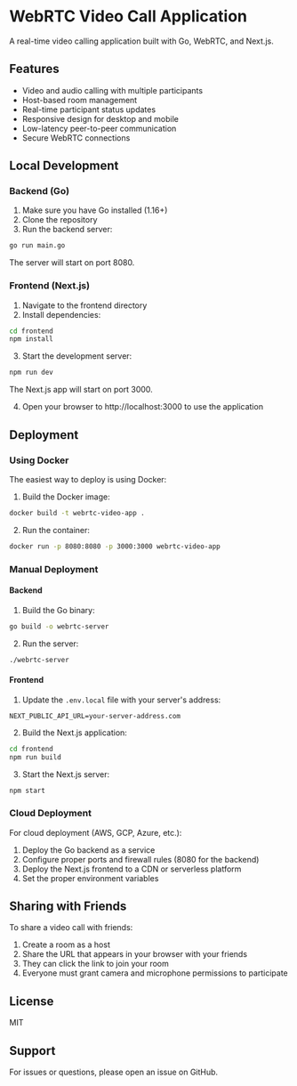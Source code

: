 # WebRTC Video Call Application

A real-time video calling application built with Go, WebRTC, and Next.js.

## Features

- Video and audio calling with multiple participants
- Host-based room management
- Real-time participant status updates
- Responsive design for desktop and mobile
- Low-latency peer-to-peer communication
- Secure WebRTC connections

## Local Development

### Backend (Go)

1. Make sure you have Go installed (1.16+)
2. Clone the repository
3. Run the backend server:

```bash
go run main.go
```

The server will start on port 8080.

### Frontend (Next.js)

1. Navigate to the frontend directory
2. Install dependencies:

```bash
cd frontend
npm install
```

3. Start the development server:

```bash
npm run dev
```

The Next.js app will start on port 3000.

4. Open your browser to http://localhost:3000 to use the application

## Deployment

### Using Docker

The easiest way to deploy is using Docker:

1. Build the Docker image:

```bash
docker build -t webrtc-video-app .
```

2. Run the container:

```bash
docker run -p 8080:8080 -p 3000:3000 webrtc-video-app
```

### Manual Deployment

#### Backend

1. Build the Go binary:

```bash
go build -o webrtc-server
```

2. Run the server:

```bash
./webrtc-server
```

#### Frontend

1. Update the `.env.local` file with your server's address:

```
NEXT_PUBLIC_API_URL=your-server-address.com
```

2. Build the Next.js application:

```bash
cd frontend
npm run build
```

3. Start the Next.js server:

```bash
npm start
```

### Cloud Deployment

For cloud deployment (AWS, GCP, Azure, etc.):

1. Deploy the Go backend as a service
2. Configure proper ports and firewall rules (8080 for the backend)
3. Deploy the Next.js frontend to a CDN or serverless platform
4. Set the proper environment variables

## Sharing with Friends

To share a video call with friends:

1. Create a room as a host
2. Share the URL that appears in your browser with your friends
3. They can click the link to join your room
4. Everyone must grant camera and microphone permissions to participate

## License

MIT

## Support

For issues or questions, please open an issue on GitHub.

